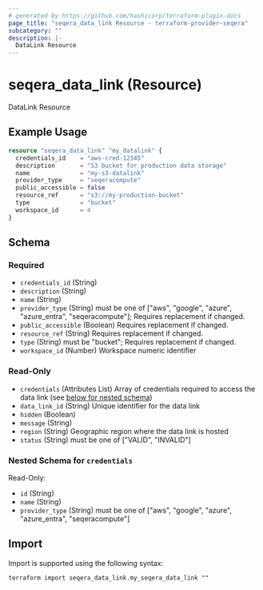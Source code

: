 ```yaml
---
# generated by https://github.com/hashicorp/terraform-plugin-docs
page_title: "seqera_data_link Resource - terraform-provider-seqera"
subcategory: ""
description: |-
  DataLink Resource
---
```


# seqera_data_link (Resource)

DataLink Resource

## Example Usage

```terraform
resource "seqera_data_link" "my_datalink" {
  credentials_id    = "aws-cred-12345"
  description       = "S3 bucket for production data storage"
  name              = "my-s3-datalink"
  provider_type     = "seqeracompute"
  public_accessible = false
  resource_ref      = "s3://my-production-bucket"
  type              = "bucket"
  workspace_id      = 4
}
```

<!-- schema generated by tfplugindocs -->
## Schema

### Required

- `credentials_id` (String)
- `description` (String)
- `name` (String)
- `provider_type` (String) must be one of ["aws", "google", "azure", "azure_entra", "seqeracompute"]; Requires replacement if changed.
- `public_accessible` (Boolean) Requires replacement if changed.
- `resource_ref` (String) Requires replacement if changed.
- `type` (String) must be "bucket"; Requires replacement if changed.
- `workspace_id` (Number) Workspace numeric identifier

### Read-Only

- `credentials` (Attributes List) Array of credentials required to access the data link (see [below for nested schema](#nestedatt--credentials))
- `data_link_id` (String) Unique identifier for the data link
- `hidden` (Boolean)
- `message` (String)
- `region` (String) Geographic region where the data link is hosted
- `status` (String) must be one of ["VALID", "INVALID"]

<a id="nestedatt--credentials"></a>
### Nested Schema for `credentials`

Read-Only:

- `id` (String)
- `name` (String)
- `provider_type` (String) must be one of ["aws", "google", "azure", "azure_entra", "seqeracompute"]

## Import

Import is supported using the following syntax:

```shell
terraform import seqera_data_link.my_seqera_data_link ""
```
